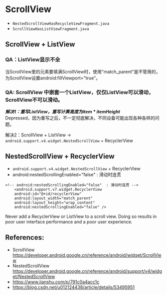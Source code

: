 # ScrollView
- `NestedScrollViewHasRecycleViewFragment.java` 
- `ScrollViewHasListViewFragment.java` 

## ScrollView + ListView
### QA：ListView显示不全    
当ScrollView里的元素要填满ScrollView时，使用"match_parent"是不管用的，为ScrollView设置android:fillViewport="true"。  

### QA: ScrollView 中嵌套一个ListView，仅仅ListView可以滑动，ScrollView不可以滑动。 
***解决1：重写ListView，重写计算高度为item * itemHeight***    
Depressed，因为重写之后，不一定彻底解决，不同设备可能出现各种各样的问题。

解决2：ScrollView + ListView -> `android.support.v4.widget.NestedScrollView`  + RecyclerView

## NestedScrollView + RecyclerView
- `android.support.v4.widget.NestedScrollView`  + RecyclerView
- android:nestedScrollingEnabled="false" : 滑动时连贯

```
<!-- android:nestedScrollingEnabled="false"  : 滑动时连贯 -->
    <android.support.v7.widget.RecyclerView
    android:id="@+id/recyclerView"
    android:layout_width="match_parent"
    android:layout_height="wrap_content"
    android:nestedScrollingEnabled="false" />
``` 
Never add a RecyclerView or ListView to a scroll view. Doing so results in poor user interface performance and a poor user experience.

## References:
- ScrollView https://developer.android.google.cn/reference/android/widget/ScrollView
- NestedScrollView https://developer.android.google.cn/reference/android/support/v4/widget/NestedScrollView
- https://www.jianshu.com/p/791c0a4acc1c
- https://blog.csdn.net/u012124438/article/details/53495951